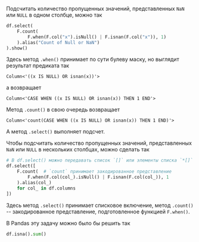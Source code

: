 Подсчитать количество пропущенных значений, представленных `NaN` или `NULL` в одном столбце, можно так
```python
df.select(
    F.count(
        F.when(F.col("x").isNull() | F.isnan(F.col("x")), 1)
    ).alias("Count of Null or NaN")
).show()
```

Здесь метод `.when()` принимает по сути булеву маску, но выглядит результат предиката так
```
Column<'((x IS NULL) OR isnan(x))'>
```
а возвращает
```
Column<'CASE WHEN ((x IS NULL) OR isnan(x)) THEN 1 END'>
```

Метод `.count()` в свою очередь возвращает 
```
Column<'count(CASE WHEN ((x IS NULL) OR isnan(x)) THEN 1 END)'>
```

А метод `.select()` выполняет подсчет.

Чтобы подсчитать количество пропущенных значений, представленных `NaN` или `NULL` в нескольких столбцах, можно сделать так
```python
# В df.select() можно передавать список `[]` или элементы списка `*[]`
df.select([
    F.count(  # `count` принимает закодированное представление
        F.when(F.col(col_).isNull() | F.isnan(F.col(col_)), 1
    ).alias(col_)
    for col_ in df.columns
])
```

Здесь метод `.select()` принимает списковое включение, метод `.count()` -- закодированное представление, подготовленное функцией `F.when()`.

В Pandas эту задачу можно было бы решить так
```python
df.isna().sum()
```

